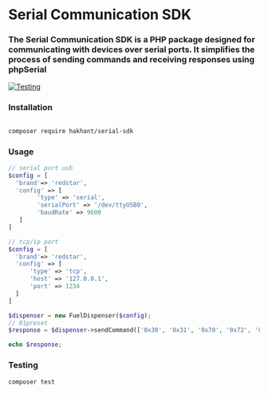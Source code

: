 
# Serial Communication SDK

### The Serial Communication SDK is a PHP package designed for communicating with devices over serial ports. It simplifies the process of sending commands and receiving responses using phpSerial

[![Testing](https://github.com/hakhant21/serial-sdk/actions/workflows/dispenser.yml/badge.svg?branch=main&event=push)](https://github.com/hakhant21/serial-sdk/actions/workflows/dispenser.yml)

### Installation

```bash

composer require hakhant/serial-sdk

```

### Usage 

```php
// serial port usb
$config = [
  'brand'=> 'redstar',
  'config' => [
        'type' => 'serial', 
        'serialPort' => '/dev/ttyUSB0',
        'baudRate' => 9600
   ]
]

// tcp/ip port
$config = [
  'brand'=> 'redstar',
  'config' => [
      'type' => 'tcp',
      'host' => '127.0.0.1',
      'port' => 1234
  ]
]

$dispenser = new FuelDispenser($config);
// 01preset
$response = $dispenser->sendCommand(['0x30', '0x31', '0x70', '0x72', '0x65', '0x73', '0x65', '0x74']); 

echo $response;
```

### Testing

```bash
composer test

```
